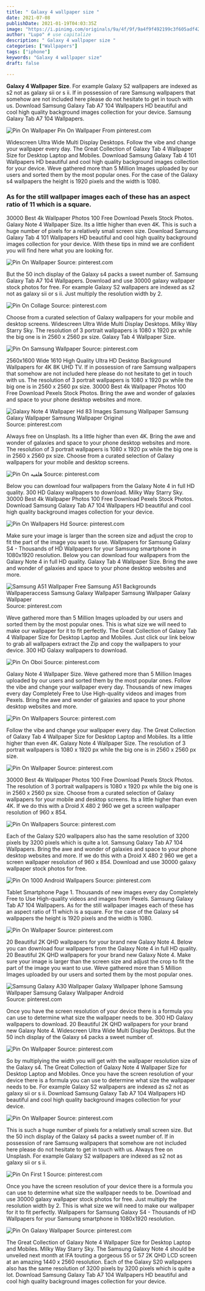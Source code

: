 ```yaml
---
title: " Galaxy 4 wallpaper size "
date: 2021-07-08
publishDate: 2021-01-19T04:03:35Z
image: "https://i.pinimg.com/originals/9a/4f/9f/9a4f9f492199c3f605adf42006157b1c.png"
author: "Lupo" # use capitalize
description: " Galaxy 4 wallpaper size "
categories: ["Wallpapers"]
tags: ["iphone"]
keywords: "Galaxy 4 wallpaper size"
draft: false

---
```



**Galaxy 4 Wallpaper Size**. For example Galaxy S2 wallpapers are indexed as s2 not as galaxy sii or s ii. If in possession of rare Samsung wallpapers that somehow are not included here please do not hesitate to get in touch with us. Download Samsung Galaxy Tab A7 104 Wallpapers HD beautiful and cool high quality background images collection for your device. Samsung Galaxy Tab A7 104 Wallpapers.

![Pin On Wallpaper](https://i.pinimg.com/originals/cb/09/77/cb0977cddf2d3ae6ac6b2b9df99a7f3d.png "Pin On Wallpaper")
Pin On Wallpaper From pinterest.com


Widescreen Ultra Wide Multi Display Desktops. Follow the vibe and change your wallpaper every day. The Great Collection of Galaxy Tab 4 Wallpaper Size for Desktop Laptop and Mobiles. Download Samsung Galaxy Tab 4 101 Wallpapers HD beautiful and cool high quality background images collection for your device. Weve gathered more than 5 Million Images uploaded by our users and sorted them by the most popular ones. For the case of the Galaxy s4 wallpapers the height is 1920 pixels and the width is 1080.

### As for the still wallpaper images each of these has an aspect ratio of 11 which is a square.

30000 Best 4k Wallpaper Photos 100 Free Download Pexels Stock Photos. Galaxy Note 4 Wallpaper Size. Its a little higher than even 4K. This is such a huge number of pixels for a relatively small screen size. Download Samsung Galaxy Tab 4 101 Wallpapers HD beautiful and cool high quality background images collection for your device. With these tips in mind we are confident you will find here what you are looking for.


![Pin On Wallpaper](https://i.pinimg.com/originals/cb/09/77/cb0977cddf2d3ae6ac6b2b9df99a7f3d.png "Pin On Wallpaper")
Source: pinterest.com

But the 50 inch display of the Galaxy s4 packs a sweet number of. Samsung Galaxy Tab A7 104 Wallpapers. Download and use 30000 galaxy wallpaper stock photos for free. For example Galaxy S2 wallpapers are indexed as s2 not as galaxy sii or s ii. Just multiply the resolution width by 2.

![Pin On Collage](https://i.pinimg.com/originals/3e/af/8b/3eaf8ba13027f9b6fabe20467dcde0c2.jpg "Pin On Collage")
Source: pinterest.com

Choose from a curated selection of Galaxy wallpapers for your mobile and desktop screens. Widescreen Ultra Wide Multi Display Desktops. Milky Way Starry Sky. The resolution of 3 portrait wallpapers is 1080 x 1920 px while the big one is in 2560 x 2560 px size. Galaxy Tab 4 Wallpaper Size.

![Pin On Samsung Wallpaper](https://i.pinimg.com/originals/15/48/33/1548333d4e0a1a76e7d29e6fc5415aeb.jpg "Pin On Samsung Wallpaper")
Source: pinterest.com

2560x1600 Wide 1610 High Quality Ultra HD Desktop Background Wallpapers for 4K 8K UHD TV. If in possession of rare Samsung wallpapers that somehow are not included here please do not hesitate to get in touch with us. The resolution of 3 portrait wallpapers is 1080 x 1920 px while the big one is in 2560 x 2560 px size. 30000 Best 4k Wallpaper Photos 100 Free Download Pexels Stock Photos. Bring the awe and wonder of galaxies and space to your phone desktop websites and more.

![Galaxy Note 4 Wallpaper Hd 83 Images Samsung Wallpaper Samsung Galaxy Wallpaper Samsung Wallpaper Original](https://i.pinimg.com/originals/a0/e6/4e/a0e64e2b23369ccfd40f286b576f3e50.jpg "Galaxy Note 4 Wallpaper Hd 83 Images Samsung Wallpaper Samsung Galaxy Wallpaper Samsung Wallpaper Original")
Source: pinterest.com

Always free on Unsplash. Its a little higher than even 4K. Bring the awe and wonder of galaxies and space to your phone desktop websites and more. The resolution of 3 portrait wallpapers is 1080 x 1920 px while the big one is in 2560 x 2560 px size. Choose from a curated selection of Galaxy wallpapers for your mobile and desktop screens.

![Pin On هلفيه](https://i.pinimg.com/originals/18/73/12/18731211d1b1c474948f773fdbe1514f.jpg "Pin On هلفيه")
Source: pinterest.com

Below you can download four wallpapers from the Galaxy Note 4 in full HD quality. 300 HD Galaxy wallpapers to download. Milky Way Starry Sky. 30000 Best 4k Wallpaper Photos 100 Free Download Pexels Stock Photos. Download Samsung Galaxy Tab A7 104 Wallpapers HD beautiful and cool high quality background images collection for your device.

![Pin On Wallpapers Hd](https://i.pinimg.com/originals/29/ac/45/29ac45e59bcbf723f643363ccae169ee.jpg "Pin On Wallpapers Hd")
Source: pinterest.com

Make sure your image is larger than the screen size and adjust the crop to fit the part of the image you want to use. Wallpapers for Samsung Galaxy S4 - Thousands of HD Wallpapers for your Samsung smartphone in 1080x1920 resolution. Below you can download four wallpapers from the Galaxy Note 4 in full HD quality. Galaxy Tab 4 Wallpaper Size. Bring the awe and wonder of galaxies and space to your phone desktop websites and more.

![Samsung A51 Wallpaper Free Samsung A51 Backgrounds Wallpaperaccess Samsung Galaxy Wallpaper Samsung Wallpaper Galaxy Wallpaper](https://i.pinimg.com/originals/aa/86/84/aa8684b765cc71848c7c8cb8ccc56e2a.jpg "Samsung A51 Wallpaper Free Samsung A51 Backgrounds Wallpaperaccess Samsung Galaxy Wallpaper Samsung Wallpaper Galaxy Wallpaper")
Source: pinterest.com

Weve gathered more than 5 Million Images uploaded by our users and sorted them by the most popular ones. This is what size we will need to make our wallpaper for it to fit perfectly. The Great Collection of Galaxy Tab 4 Wallpaper Size for Desktop Laptop and Mobiles. Just click our link below to grab all wallpapers extract the Zip and copy the wallpapers to your device. 300 HD Galaxy wallpapers to download.

![Pin On Oboi](https://i.pinimg.com/originals/64/10/cc/6410ccd5eaccdfaf0c7de201247e704e.png "Pin On Oboi")
Source: pinterest.com

Galaxy Note 4 Wallpaper Size. Weve gathered more than 5 Million Images uploaded by our users and sorted them by the most popular ones. Follow the vibe and change your wallpaper every day. Thousands of new images every day Completely Free to Use High-quality videos and images from Pexels. Bring the awe and wonder of galaxies and space to your phone desktop websites and more.

![Pin On Wallpapers](https://i.pinimg.com/originals/d1/7a/c5/d17ac51a8006def19c630719e2057414.png "Pin On Wallpapers")
Source: pinterest.com

Follow the vibe and change your wallpaper every day. The Great Collection of Galaxy Tab 4 Wallpaper Size for Desktop Laptop and Mobiles. Its a little higher than even 4K. Galaxy Note 4 Wallpaper Size. The resolution of 3 portrait wallpapers is 1080 x 1920 px while the big one is in 2560 x 2560 px size.

![Pin On Wallpaper](https://i.pinimg.com/originals/72/ea/4b/72ea4bb1bd45b6fb459de5d931a3bcba.jpg "Pin On Wallpaper")
Source: pinterest.com

30000 Best 4k Wallpaper Photos 100 Free Download Pexels Stock Photos. The resolution of 3 portrait wallpapers is 1080 x 1920 px while the big one is in 2560 x 2560 px size. Choose from a curated selection of Galaxy wallpapers for your mobile and desktop screens. Its a little higher than even 4K. If we do this with a Droid X 480 2 960 we get a screen wallpaper resolution of 960 x 854.

![Pin On Wallpapers](https://i.pinimg.com/564x/e0/cc/8a/e0cc8aed19aa6546d70121070fbfde18.jpg "Pin On Wallpapers")
Source: pinterest.com

Each of the Galaxy S20 wallpapers also has the same resolution of 3200 pixels by 3200 pixels which is quite a lot. Samsung Galaxy Tab A7 104 Wallpapers. Bring the awe and wonder of galaxies and space to your phone desktop websites and more. If we do this with a Droid X 480 2 960 we get a screen wallpaper resolution of 960 x 854. Download and use 30000 galaxy wallpaper stock photos for free.

![Pin On 1000 Android Wallpapers](https://i.pinimg.com/originals/5b/59/11/5b591122b47a5b84f2feb450833244b0.jpg "Pin On 1000 Android Wallpapers")
Source: pinterest.com

Tablet Smartphone Page 1. Thousands of new images every day Completely Free to Use High-quality videos and images from Pexels. Samsung Galaxy Tab A7 104 Wallpapers. As for the still wallpaper images each of these has an aspect ratio of 11 which is a square. For the case of the Galaxy s4 wallpapers the height is 1920 pixels and the width is 1080.

![Pin On Wallpaper](https://i.pinimg.com/originals/fa/ee/87/faee87acd50485f0cf0bac5d8050240d.png "Pin On Wallpaper")
Source: pinterest.com

20 Beautiful 2K QHD wallpapers for your brand new Galaxy Note 4. Below you can download four wallpapers from the Galaxy Note 4 in full HD quality. 20 Beautiful 2K QHD wallpapers for your brand new Galaxy Note 4. Make sure your image is larger than the screen size and adjust the crop to fit the part of the image you want to use. Weve gathered more than 5 Million Images uploaded by our users and sorted them by the most popular ones.

![Samsung Galaxy A30 Wallpaper Galaxy Wallpaper Iphone Samsung Wallpaper Samsung Galaxy Wallpaper Android](https://i.pinimg.com/736x/1f/ed/60/1fed60917042bef77b39139e1e168821.jpg "Samsung Galaxy A30 Wallpaper Galaxy Wallpaper Iphone Samsung Wallpaper Samsung Galaxy Wallpaper Android")
Source: pinterest.com

Once you have the screen resolution of your device there is a formula you can use to determine what size the wallpaper needs to be. 300 HD Galaxy wallpapers to download. 20 Beautiful 2K QHD wallpapers for your brand new Galaxy Note 4. Widescreen Ultra Wide Multi Display Desktops. But the 50 inch display of the Galaxy s4 packs a sweet number of.

![Pin On Wallpaper](https://i.pinimg.com/originals/e3/c0/32/e3c03274975f84f09052672b75392bcc.png "Pin On Wallpaper")
Source: pinterest.com

So by multiplying the width you will get with the wallpaper resolution size of the Galaxy s4. The Great Collection of Galaxy Note 4 Wallpaper Size for Desktop Laptop and Mobiles. Once you have the screen resolution of your device there is a formula you can use to determine what size the wallpaper needs to be. For example Galaxy S2 wallpapers are indexed as s2 not as galaxy sii or s ii. Download Samsung Galaxy Tab A7 104 Wallpapers HD beautiful and cool high quality background images collection for your device.

![Pin On Wallpaper](https://i.pinimg.com/originals/ad/dc/a5/addca5eb58b814db157d76dfa6dc5efb.jpg "Pin On Wallpaper")
Source: pinterest.com

This is such a huge number of pixels for a relatively small screen size. But the 50 inch display of the Galaxy s4 packs a sweet number of. If in possession of rare Samsung wallpapers that somehow are not included here please do not hesitate to get in touch with us. Always free on Unsplash. For example Galaxy S2 wallpapers are indexed as s2 not as galaxy sii or s ii.

![Pin On First 1](https://i.pinimg.com/originals/b1/89/54/b18954c8ef0c4a88cdde49b78dea4076.jpg "Pin On First 1")
Source: pinterest.com

Once you have the screen resolution of your device there is a formula you can use to determine what size the wallpaper needs to be. Download and use 30000 galaxy wallpaper stock photos for free. Just multiply the resolution width by 2. This is what size we will need to make our wallpaper for it to fit perfectly. Wallpapers for Samsung Galaxy S4 - Thousands of HD Wallpapers for your Samsung smartphone in 1080x1920 resolution.

![Pin On Galaxy Wallpaper](https://i.pinimg.com/originals/9a/4f/9f/9a4f9f492199c3f605adf42006157b1c.png "Pin On Galaxy Wallpaper")
Source: pinterest.com

The Great Collection of Galaxy Note 4 Wallpaper Size for Desktop Laptop and Mobiles. Milky Way Starry Sky. The Samsung Galaxy Note 4 should be unveiled next month at IFA touting a gorgeous 55 or 57 2K QHD LCD screen at an amazing 1440 x 2560 resolution. Each of the Galaxy S20 wallpapers also has the same resolution of 3200 pixels by 3200 pixels which is quite a lot. Download Samsung Galaxy Tab A7 104 Wallpapers HD beautiful and cool high quality background images collection for your device.

